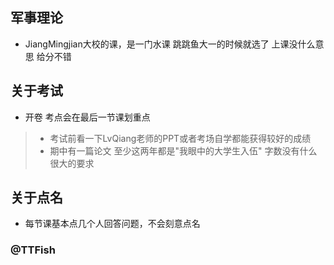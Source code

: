 ## 军事理论
- JiangMingjian大校的课，是一门水课 跳跳鱼大一的时候就选了 上课没什么意思 给分不错
##  关于考试
- 开卷 考点会在最后一节课划重点 
> * 考试前看一下LvQiang老师的PPT或者考场自学都能获得较好的成绩 
> * 期中有一篇论文 至少这两年都是"我眼中的大学生入伍" 字数没有什么很大的要求 
## 关于点名
- 每节课基本点几个人回答问题，不会刻意点名

### @TTFish
